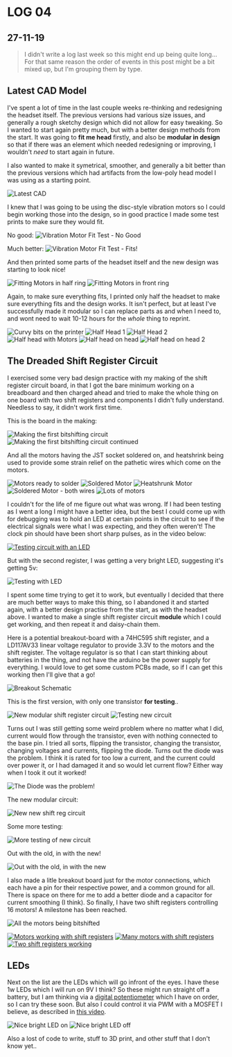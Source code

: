 # LOG 04
## 27-11-19

> I didn't write a log last week so this might end up being quite long... For that same reason the order of events in this post might be a bit mixed up, but I'm grouping them by type.

## Latest CAD Model

I've spent a lot of time in the last couple weeks re-thinking and redesigning the headset itself. The previous versions had various size issues, and generally a rough sketchy design which did not allow for easy tweaking. So I wanted to start again pretty much, but with a better design methods from the start. It was going to __fit me head__ firstly, and also be __modular in design__ so that if there was an element which needed redesigning or improving, I wouldn't _need_ to start again in future.

I also wanted to make it symetrical, smoother, and generally a bit better than the previous versions which had artifacts from the low-poly head model I was using as a starting point.

![Latest CAD](https://live.staticflickr.com/65535/49134134561_94a91b1b12.jpg)

I knew that I was going to be using the disc-style vibration motors so I could begin working those into the design, so in good practice I made some test prints to make sure they would fit.

No good:
![Vibration Motor Fit Test - No Good](https://live.staticflickr.com/65535/49134131426_43737e770e_c.jpg)

Much better:
![Vibration Motor Fit Test - Fits!](https://live.staticflickr.com/65535/49134131461_7f79633529_c.jpg)

And then printed some parts of the headset itself and the new design was starting to look nice!

![Fitting Motors in half ring](https://live.staticflickr.com/65535/49133645063_c20c70f547_c.jpg)
![Fitting Motors in front ring](https://live.staticflickr.com/65535/49134325237_d38efa0b21_c.jpg)

Again, to make sure everything fits, I printed only half the headset to make sure everything fits and the design works. It isn't perfect, but at least I've successfully made it modular so I can replace parts as and when I need to, and wont need to wait 10-12 hours for the _whole_ thing to reprint.

![Curvy bits on the printer](https://live.staticflickr.com/65535/49134133236_f76d49263d_c.jpg)
![Half Head 1](https://live.staticflickr.com/65535/49134326577_07d88d47ac.jpg)
![Half Head 2](https://live.staticflickr.com/65535/49133646523_8bf194bedd.jpg)
![Half head with Motors](https://live.staticflickr.com/65535/49134326812_fd935956e8.jpg)
![Half head on head](https://live.staticflickr.com/65535/49134326842_1a211a56ab.jpg)
![Half head on head 2](https://live.staticflickr.com/65535/49134133696_daca043287.jpg)

## The Dreaded Shift Register Circuit

I exercised some very bad design practice with my making of the shift register circuit board, in that I got the bare minimum working on a breadboard and then charged ahead and tried to make the whole thing on one board with two shift registers and components I didn't fully understand. Needless to say, it didn't work first time.

This is the board in the making:

![Making the first bitshifting circuit](https://live.staticflickr.com/65535/49133645293_5afb3f5aa0_c.jpg)
![Making the first bitshifting circuit continued](https://live.staticflickr.com/65535/49134325642_c90033cd51_c.jpg)

And all the motors having the JST socket soldered on, and heatshrink being used to provide some strain relief on the pathetic wires which come on the motors.

![Motors ready to solder](https://live.staticflickr.com/65535/49134132546_21eda7a3c3_c.jpg)
![Soldered Motor](https://live.staticflickr.com/65535/49134325932_3c1c99294a_c.jpg)
![Heatshrunk Motor](https://live.staticflickr.com/65535/49133645933_c4c6aa2a16_c.jpg)
![Soldered Motor - both wires](https://live.staticflickr.com/65535/49134132911_065eb2e01a_c.jpg)
![Lots of motors](https://live.staticflickr.com/65535/49133646188_ed178472b2_c.jpg)

I couldn't for the life of me figure out what was wrong. If I had been testing as I went a long I might have a better idea, but the best I could come up with for debugging was to hold an LED at certain points in the circuit to see if the electrical signals were what I was expecting, and they often weren't! The clock pin should have been short sharp pulses, as in the video below:

[![Testing circuit with an LED](https://img.youtube.com/vi/AEsFXCbo3Xs/0.jpg)](https://www.youtube.com/watch?v=AEsFXCbo3Xs)

But with the second register, I was getting a very bright LED, suggesting it's getting 5v:

![Testing with LED](https://live.staticflickr.com/65535/49133647328_22a9ce046b.jpg)

I spent some time trying to get it to work, but eventually I decided that there are much better ways to make this thing, so I abandoned it and started again, with a better design practise from the start, as with the headset above. I wanted to make a single shift register circuit __module__ which I could get working, and then repeat it and daisy-chain them.

Here is a potential breakout-board with a 74HC595 shift register, and a LD117AV33 linear voltage regulator to provide 3.3V to the motors and the shift register. The voltage regulator is so that I can start thinking about batteries in the thing, and not have the arduino be the power supply for everything. I would love to get some custom PCBs made, so if I can get this working then I'll give that a go!

![Breakout Schematic](https://live.staticflickr.com/65535/49134608857_bff37d990c.jpg)

This is the first version, with only one transistor __for testing__..

![New modular shift register circuit](https://live.staticflickr.com/65535/49134134576_aa30e64a3f.jpg)
![Testing new circuit](https://live.staticflickr.com/65535/49134134961_450b706d37.jpg)

Turns out I was still getting some weird problem where no matter what I did, current would flow through the transistor, even with nothing connected to the base pin. I tried all sorts, flipping the transistor, changing the transistor, changing voltages and currents, flipping the diode. Turns out the diode was the problem. I think it is rated for too low a current, and the current could over power it, or I had damaged it and so would let current flow? Either way when I took it out it worked!

![The Diode was the problem!](https://live.staticflickr.com/65535/49134328022_403ac2f9aa.jpg)

The new modular circuit:

![New new shift reg circuit](https://live.staticflickr.com/65535/49134328107_e8e72a454e.jpg)

Some more testing:

![More testing of new circuit](https://live.staticflickr.com/65535/49133648143_0345920ac6.jpg)

Out with the old, in with the new!

![Out with the old, in with the new](https://live.staticflickr.com/65535/49134135331_fbc7a0473c.jpg)

I also made a litle breakout board just for the motor connections, which each have a pin for their respective power, and a common ground for all. There is space on there for me to add a better diode and a capacitor for current smoothing (I think). So finally, I have two shift registers controlling 16 motors! A milestone has been reached.

![All the motors being bitshifted](https://live.staticflickr.com/65535/49133648423_419c325c59.jpg)

[![Motors working with shift registers](https://img.youtube.com/vi/OToQ_YdLp_M/0.jpg)](https://www.youtube.com/watch?v=OToQ_YdLp_M)
[![Many motors with shift registers](https://img.youtube.com/vi/PYmuEEQMGdQ/0.jpg)](https://www.youtube.com/watch?v=PYmuEEQMGdQ)
[![Two shift registers working](https://img.youtube.com/vi/mZHSCVPiePc/0.jpg)](https://www.youtube.com/watch?v=mZHSCVPiePc)

## LEDs

Next on the list are the LEDs which will go infront of the eyes. I have these 1w LEDs which I will run on 9V I think? So these might run straight off a battery, but I am thinking via a [digital potentiometer](https://www.renesas.com/eu/en/www/doc/datasheet/x9c102-103-104-503.pdf) which I have on order, so I can try these soon. But also I could control it via PWM with a MOSFET I believe, as described in [this video](https://www.youtube.com/watch?v=45mZS1dwBfY).

![Nice bright LED on](https://live.staticflickr.com/65535/49134133871_b592344a1e.jpg)
![Nice bright LED off](https://live.staticflickr.com/65535/49134327232_e7a17dce4c.jpg)

Also a lost of code to write, stuff to 3D print, and other stuff that I don't know yet..
